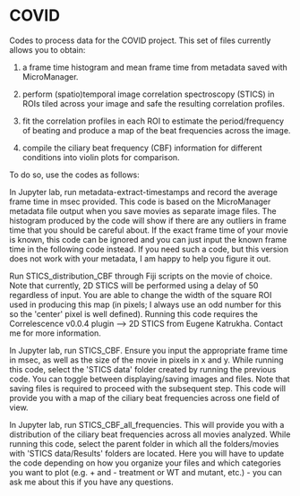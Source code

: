 # COVID

Codes to process data for the COVID project.
This set of files currently allows you to obtain:

1. a frame time histogram and mean frame time from metadata saved with MicroManager.

2. perform (spatio)temporal image correlation spectroscopy (STICS) in ROIs tiled across your image and safe the resulting correlation profiles.

3. fit the correlation profiles in each ROI to estimate the period/frequency of beating and produce a map of the beat frequencies across the image.

4. compile the ciliary beat frequency (CBF) information for different conditions into violin plots for comparison.

To do so, use the codes as follows:

In Jupyter lab, run metadata-extract-timestamps and record the average frame time in msec provided. This code is based on the MicroManager metadata file output when you save movies as separate image files. The histogram produced by the code will show if there are any outliers in frame time that you should be careful about. If the exact frame time of your movie is known, this code can be ignored and you can just input the known frame time in the following code instead. If you need such a code, but this version does not work with your metadata, I am happy to help you figure it out.

Run STICS_distribution_CBF through Fiji scripts on the movie of choice. Note that currently, 2D STICS will be performed using a delay of 50 regardless of input. You are able to change the width of the square ROI used in producing this map (in pixels; I always use an odd number for this so the 'center' pixel is well defined). Running this code requires the Correlescence v0.0.4 plugin --> 2D STICS from Eugene Katrukha. Contact me for more information.

In Jupyter lab, run STICS_CBF. Ensure you input the appropriate frame time in msec, as well as the size of the movie in pixels in x and y. While running this code, select the 'STICS data' folder created by running the previous code. You can toggle between displaying/saving images and files. Note that saving files is required to proceed with the subsequent step. This code will provide you with a map of the ciliary beat frequencies across one field of view.

In Jupyter lab, run STICS_CBF_all_frequencies. This will provide you with a distribution of the ciliary beat frequencies across all movies analyzed. While running this code, select the parent folder in which all the folders/movies with 'STICS data/Results' folders are located. Here you will have to update the code depending on how you organize your files and which categories you want to plot (e.g. + and - treatment or WT and mutant, etc.) - you can ask me about this if you have any questions.
